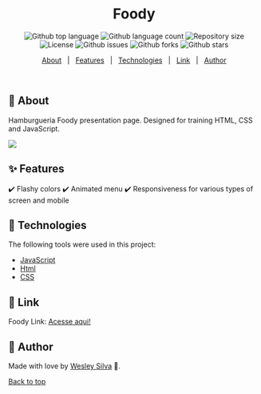 
<p align="center">
</p>

<h1 align="center">Foody</h1>

<p align="center">
  <img alt="Github top language" src="https://img.shields.io/github/languages/top/Wesley-P-Silva/Page-Foody-Refatorada?color=56BEB8">

  <img alt="Github language count" src="https://img.shields.io/github/languages/count/Wesley-P-Silva/Page-Foody-Refatorada?color=56BEB8">

  <img alt="Repository size" src="https://img.shields.io/github/repo-size/Wesley-P-Silva/Page-Foody-Refatorada?color=56BEB8">

  <img alt="License" src="https://img.shields.io/github/license/Wesley-P-Silva/Page-Foody-Refatorada?color=56BEB8">

   <img alt="Github issues" src="https://img.shields.io/github/issues/Wesley-P-Silva/Page-Foody-Refatorada?color=56BEB8" /> 

   <img alt="Github forks" src="https://img.shields.io/github/forks/Wesley-P-Silva/Page-Foody-Refatorada?color=56BEB8" /> 

   <img alt="Github stars" src="https://img.shields.io/github/stars/Wesley-P-Silva/Page-Foody-Refatorada?color=56BEB8" /> 
</p>


<p align="center">
  <a href="#dart-about">About</a> &#xa0; | &#xa0; 
  <a href="#sparkles-features">Features</a> &#xa0; | &#xa0;
  <a href="#rocket-technologies">Technologies</a> &#xa0; | &#xa0;
  <a href="#link-link">Link</a> &#xa0; | &#xa0;
  <a href="#bust_in_silhouette-author" >Author</a>
  
</p>

<br>

## :dart: About ##

Hamburgueria Foody presentation page. Designed for training HTML, CSS and JavaScript.

 <img src="./gif-readme/Page-foody-2.0.gif">

## :sparkles: Features ##

:heavy_check_mark: Flashy colors
:heavy_check_mark: Animated menu
:heavy_check_mark: Responsiveness for various types of screen and mobile

## :rocket: Technologies ##

The following tools were used in this project:

- [JavaScript](https://developer.mozilla.org/pt-BR/docs/Web/JavaScript) 
- [Html](https://developer.mozilla.org/pt-BR/docs/Web/HTML/Element/html/)  
- [CSS](https://developer.mozilla.org/pt-BR/docs/Web/CSS)  


## :link: Link ##

Foody Link: <a href="https://page-foody-refatorada.vercel.app/">Acesse aqui!</a>
<br>

## :bust_in_silhouette: Author ##

Made with love by [Wesley Silva](https://github.com/Wesley-P-Silva) 🚀.


<a href="#top">Back to top</a>